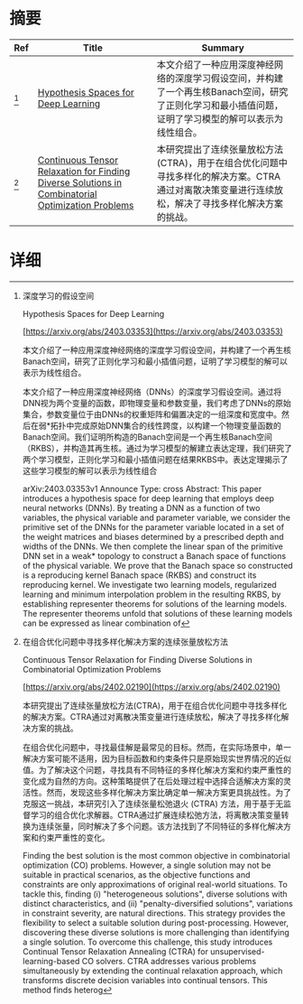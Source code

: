 # 摘要

| Ref | Title | Summary |
| --- | --- | --- |
| [^1] | [Hypothesis Spaces for Deep Learning](https://arxiv.org/abs/2403.03353) | 本文介绍了一种应用深度神经网络的深度学习假设空间，并构建了一个再生核Banach空间，研究了正则化学习和最小插值问题，证明了学习模型的解可以表示为线性组合。 |
| [^2] | [Continuous Tensor Relaxation for Finding Diverse Solutions in Combinatorial Optimization Problems](https://arxiv.org/abs/2402.02190) | 本研究提出了连续张量放松方法(CTRA)，用于在组合优化问题中寻找多样化的解决方案。CTRA通过对离散决策变量进行连续放松，解决了寻找多样化解决方案的挑战。 |

# 详细

[^1]: 深度学习的假设空间

    Hypothesis Spaces for Deep Learning

    [https://arxiv.org/abs/2403.03353](https://arxiv.org/abs/2403.03353)

    本文介绍了一种应用深度神经网络的深度学习假设空间，并构建了一个再生核Banach空间，研究了正则化学习和最小插值问题，证明了学习模型的解可以表示为线性组合。

    

    本文介绍了一种应用深度神经网络（DNNs）的深度学习假设空间。通过将DNN视为两个变量的函数，即物理变量和参数变量，我们考虑了DNNs的原始集合，参数变量位于由DNNs的权重矩阵和偏置决定的一组深度和宽度中。然后在弱*拓扑中完成原始DNN集合的线性跨度，以构建一个物理变量函数的Banach空间。我们证明所构造的Banach空间是一个再生核Banach空间（RKBS），并构造其再生核。通过为学习模型的解建立表达定理，我们研究了两个学习模型，正则化学习和最小插值问题在结果RKBS中。表达定理揭示了这些学习模型的解可以表示为线性组合

    arXiv:2403.03353v1 Announce Type: cross  Abstract: This paper introduces a hypothesis space for deep learning that employs deep neural networks (DNNs). By treating a DNN as a function of two variables, the physical variable and parameter variable, we consider the primitive set of the DNNs for the parameter variable located in a set of the weight matrices and biases determined by a prescribed depth and widths of the DNNs. We then complete the linear span of the primitive DNN set in a weak* topology to construct a Banach space of functions of the physical variable. We prove that the Banach space so constructed is a reproducing kernel Banach space (RKBS) and construct its reproducing kernel. We investigate two learning models, regularized learning and minimum interpolation problem in the resulting RKBS, by establishing representer theorems for solutions of the learning models. The representer theorems unfold that solutions of these learning models can be expressed as linear combination of
    
[^2]: 在组合优化问题中寻找多样化解决方案的连续张量放松方法

    Continuous Tensor Relaxation for Finding Diverse Solutions in Combinatorial Optimization Problems

    [https://arxiv.org/abs/2402.02190](https://arxiv.org/abs/2402.02190)

    本研究提出了连续张量放松方法(CTRA)，用于在组合优化问题中寻找多样化的解决方案。CTRA通过对离散决策变量进行连续放松，解决了寻找多样化解决方案的挑战。

    

    在组合优化问题中，寻找最佳解是最常见的目标。然而，在实际场景中，单一解决方案可能不适用，因为目标函数和约束条件只是原始现实世界情况的近似值。为了解决这个问题，寻找具有不同特征的多样化解决方案和约束严重性的变化成为自然的方向。这种策略提供了在后处理过程中选择合适解决方案的灵活性。然而，发现这些多样化解决方案比确定单一解决方案更具挑战性。为了克服这一挑战，本研究引入了连续张量松弛退火 (CTRA) 方法，用于基于无监督学习的组合优化求解器。CTRA通过扩展连续松弛方法，将离散决策变量转换为连续张量，同时解决了多个问题。该方法找到了不同特征的多样化解决方案和约束严重性的变化。

    Finding the best solution is the most common objective in combinatorial optimization (CO) problems. However, a single solution may not be suitable in practical scenarios, as the objective functions and constraints are only approximations of original real-world situations. To tackle this, finding (i) "heterogeneous solutions", diverse solutions with distinct characteristics, and (ii) "penalty-diversified solutions", variations in constraint severity, are natural directions. This strategy provides the flexibility to select a suitable solution during post-processing. However, discovering these diverse solutions is more challenging than identifying a single solution. To overcome this challenge, this study introduces Continual Tensor Relaxation Annealing (CTRA) for unsupervised-learning-based CO solvers. CTRA addresses various problems simultaneously by extending the continual relaxation approach, which transforms discrete decision variables into continual tensors. This method finds heterog
    

